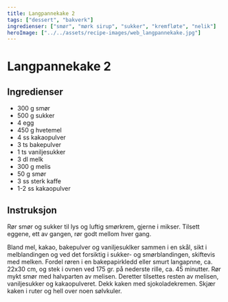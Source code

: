 ```yaml
---
title: Langpannekake 2
tags: ["dessert", "bakverk"]
ingredienser: ["smør", "mørk sirup", "sukker", "kremfløte", "nelik"]
heroImage: ["../../assets/recipe-images/web_langpannekake.jpg"]
---
```


# Langpannekake 2

## Ingredienser

- 300 g smør
- 500 g sukker
- 4 egg
- 450 g hvetemel
- 4 ss kakaopulver
- 3 ts bakepulver
- 1 ts vaniljesukker
- 3 dl melk
- 300 g melis
- 50 g smør
- 3 ss sterk kaffe
- 1-2 ss kakaopulver

## Instruksjon

Rør smør og sukker til lys og luftig smørkrem, gjerne i mikser. Tilsett eggene, ett av gangen, rør godt mellom hver gang.

Bland mel, kakao, bakepulver og vaniljesuklker sammen i en skål, sikt i melblandingen og ved det forsiktig i sukker- og smørblandingen, skiftevis med melken. Fordel røren i en bakepapirkledd eller smurt langapnne, ca. 22x30 cm, og stek i ovnen ved 175 gr. på nederste rille, ca. 45 minutter. Rør mykt smør med halvparten av melisen. Deretter tilsettes resten av melisen, vaniljesukker og kakaopulveret. Dekk kaken med sjokoladekremen. Skjær kaken i ruter og hell over noen sølvkuler.
